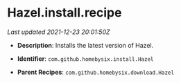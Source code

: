 # Hazel.install.recipe

_Last updated 2021-12-23 20:01:50Z_

- **Description**: Installs the latest version of Hazel.

- **Identifier**: `com.github.homebysix.install.Hazel`

- **Parent Recipes**: `com.github.homebysix.download.Hazel`
